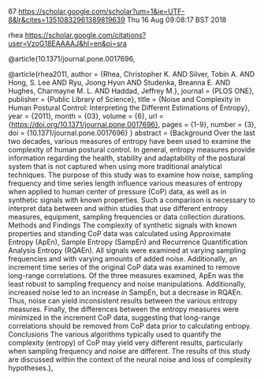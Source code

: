 67
https://scholar.google.com/scholar?um=1&ie=UTF-8&lr&cites=13510832961389819639
Thu 16 Aug 09:08:17 BST 2018


rhea
https://scholar.google.com/citations?user=VzoG18EAAAAJ&hl=en&oi=sra



@article{10.1371/journal.pone.0017696,


@article{rhea2011,
    author = {Rhea, Christopher K. AND Silver, Tobin A. AND Hong, S. Lee AND Ryu, Joong Hyun AND Studenka, Breanna E. AND Hughes, Charmayne M. L. AND Haddad, Jeffrey M.},
    journal = {PLOS ONE},
    publisher = {Public Library of Science},
    title = {Noise and Complexity in Human Postural Control: Interpreting the Different Estimations of Entropy},
    year = {2011},
    month = {03},
    volume = {6},
    url = {https://doi.org/10.1371/journal.pone.0017696},
    pages = {1-9},
    number = {3},
    doi = {10.1371/journal.pone.0017696}
}
    abstract = {Background Over the last two decades, various measures of entropy have been used to examine the complexity of human postural control. In general, entropy measures provide information regarding the health, stability and adaptability of the postural system that is not captured when using more traditional analytical techniques. The purpose of this study was to examine how noise, sampling frequency and time series length influence various measures of entropy when applied to human center of pressure (CoP) data, as well as in synthetic signals with known properties. Such a comparison is necessary to interpret data between and within studies that use different entropy measures, equipment, sampling frequencies or data collection durations.   Methods and Findings The complexity of synthetic signals with known properties and standing CoP data was calculated using Approximate Entropy (ApEn), Sample Entropy (SampEn) and Recurrence Quantification Analysis Entropy (RQAEn). All signals were examined at varying sampling frequencies and with varying amounts of added noise. Additionally, an increment time series of the original CoP data was examined to remove long-range correlations. Of the three measures examined, ApEn was the least robust to sampling frequency and noise manipulations. Additionally, increased noise led to an increase in SampEn, but a decrease in RQAEn. Thus, noise can yield inconsistent results between the various entropy measures. Finally, the differences between the entropy measures were minimized in the increment CoP data, suggesting that long-range correlations should be removed from CoP data prior to calculating entropy.   Conclusions The various algorithms typically used to quantify the complexity (entropy) of CoP may yield very different results, particularly when sampling frequency and noise are different. The results of this study are discussed within the context of the neural noise and loss of complexity hypotheses.},

